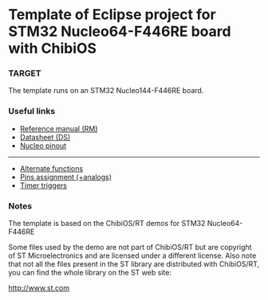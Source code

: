 # Template of Eclipse project for STM32 Nucleo64-F446RE board with ChibiOS

### TARGET

The template runs on an STM32 Nucleo144-F446RE board.

### Useful links

* [Reference manual (RM)](https://www.st.com/content/ccc/resource/technical/document/reference_manual/4d/ed/bc/89/b5/70/40/dc/DM00135183.pdf/files/DM00135183.pdf/jcr:content/translations/en.DM00135183.pdf)
* [Datasheet (DS)](https://www.st.com/resource/en/datasheet/stm32f446re.pdf)
* [Nucleo pinout](https://os.mbed.com/platforms/ST-Nucleo-F446RE/)
---
* [Alternate functions](https://www.st.com/resource/en/datasheet/stm32f446re.pdf#page=59)
* [Pins assignment (+analogs)](https://www.st.com/resource/en/datasheet/stm32f446re.pdf#page=46)
* [Timer triggers](https://www.st.com/content/ccc/resource/technical/document/reference_manual/4d/ed/bc/89/b5/70/40/dc/DM00135183.pdf/files/DM00135183.pdf/jcr:content/translations/en.DM00135183.pdf#page=367)


### Notes

The template is based on the ChibiOS/RT demos for STM32 Nucleo64-F446RE

Some files used by the demo are not part of ChibiOS/RT but are copyright of
ST Microelectronics and are licensed under a different license.
Also note that not all the files present in the ST library are distributed
with ChibiOS/RT, you can find the whole library on the ST web site:

http://www.st.com
